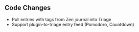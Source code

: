 ## Code Changes

- Pull entries with tags from Zen journal into Triage
- Support plugin-to-triage entry feed (Pomodoro, Countdown)
